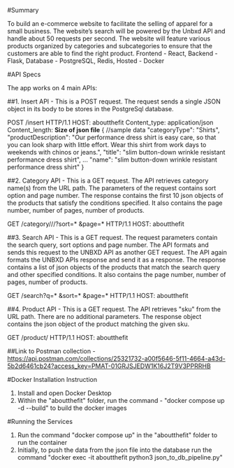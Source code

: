 #Summary

To build an e-commerce website to facilitate the selling of apparel for a small business. 
The website’s search will be powered by the Unbxd API and handle about 50 requests per second. 
The website will feature various products organized by categories and subcategories to ensure that the customers are able to find the right product. 
Frontend - React, Backend - Flask, Database - PostgreSQL, Redis, Hosted - Docker

#API Specs 

The app works on 4 main APIs:

##1. Insert API - 
This is a POST request. The request sends a single JSON object in its body to be stores in the PostgreSql database.

POST /insert HTTP/1.1
HOST: aboutthefit
Content_type: application/json
Content_length: __Size of json file__
{
//sample data
"categoryType": "Shirts",
"productDescription": "Our performance dress shirt is easy care, so that you can look sharp with little effort. Wear this shirt from work days to weekends with chinos or jeans.",
 "title": "slim button-down wrinkle resistant performance dress shirt",
 ...
 "name": "slim button-down wrinkle resistant performance dress shirt"
}


##2. Category API -
This is a GET request. The API retrieves category name(s) from the URL path. The parameters of the request contains sort option and page number. The response contains the first 10 json objects of the products that satisfy the conditions specified. It also contains the page number, number of pages, number of products.

GET /category/<catlevel1Name>/<catlevel2Name>/?sort=* &page=* HTTP/1.1
HOST: aboutthefit

##3. Search API -
This is a GET request. The request parameters contain the search query, sort options and page number. The API formats and sends this request to the UNBXD API as another GET request. The API again formats the UNBXD APIs response and send it as a response. The response contains a list of json objects of the products that match the search query and other specified conditions. It also contains the page number, number of pages, number of products.

GET /search?q=* &sort=* &page=* HTTP/1.1
HOST: aboutthefit

##4. Product API -
This is a GET request. The API retrieves "sku" from the URL path. There are no additional parameters. The response object contains the json object of the product matching the given sku.

GET /product/<sku> HTTP/1.1
HOST: aboutthefit

##Link to Postman collection -
https://api.postman.com/collections/25321732-a00f5646-5f11-4664-a43d-5b2d6461cb24?access_key=PMAT-01GRJSJEDW1K16J2T9V3PPRRHB

#Docker Installation Instruction

1. Install and open Docker Desktop
2. Within the "aboutthefit" folder, run the command - "docker compose up -d --build" to build the docker images

#Running the Services

1. Run the command "docker compose up" in the "aboutthefit" folder to run the container
2. Initially, to push the data from the json file into the database run the command "docker exec -it aboutthefit python3 json_to_db_pipeline.py"

